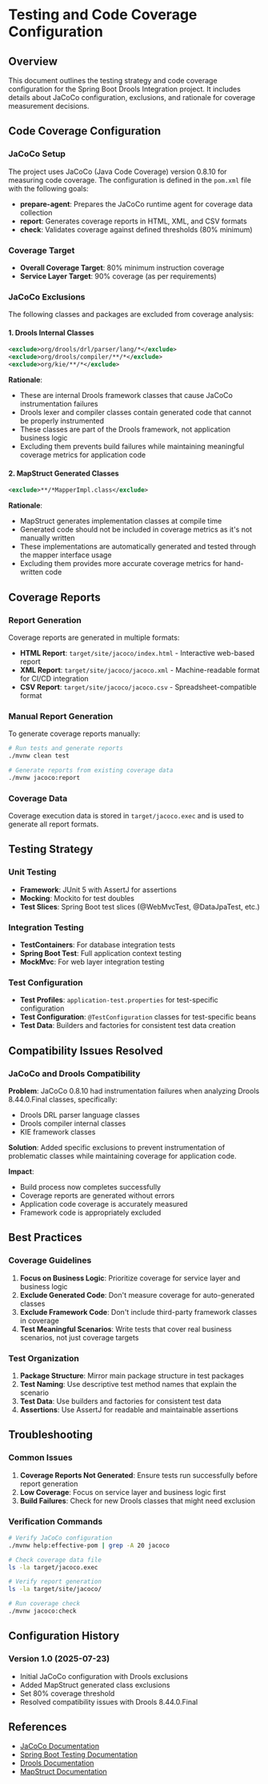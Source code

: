 # Testing and Code Coverage Configuration

## Overview

This document outlines the testing strategy and code coverage configuration for the Spring Boot Drools Integration project. It includes details about JaCoCo configuration, exclusions, and rationale for coverage measurement decisions.

## Code Coverage Configuration

### JaCoCo Setup

The project uses JaCoCo (Java Code Coverage) version 0.8.10 for measuring code coverage. The configuration is defined in the `pom.xml` file with the following goals:

- **prepare-agent**: Prepares the JaCoCo runtime agent for coverage data collection
- **report**: Generates coverage reports in HTML, XML, and CSV formats
- **check**: Validates coverage against defined thresholds (80% minimum)

### Coverage Target

- **Overall Coverage Target**: 80% minimum instruction coverage
- **Service Layer Target**: 90% coverage (as per requirements)

### JaCoCo Exclusions

The following classes and packages are excluded from coverage analysis:

#### 1. Drools Internal Classes

```xml
<exclude>org/drools/drl/parser/lang/*</exclude>
<exclude>org/drools/compiler/**/*</exclude>
<exclude>org/kie/**/*</exclude>
```

**Rationale**: 
- These are internal Drools framework classes that cause JaCoCo instrumentation failures
- Drools lexer and compiler classes contain generated code that cannot be properly instrumented
- These classes are part of the Drools framework, not application business logic
- Excluding them prevents build failures while maintaining meaningful coverage metrics for application code

#### 2. MapStruct Generated Classes

```xml
<exclude>**/*MapperImpl.class</exclude>
```

**Rationale**:
- MapStruct generates implementation classes at compile time
- Generated code should not be included in coverage metrics as it's not manually written
- These implementations are automatically generated and tested through the mapper interface usage
- Excluding them provides more accurate coverage metrics for hand-written code

## Coverage Reports

### Report Generation

Coverage reports are generated in multiple formats:

- **HTML Report**: `target/site/jacoco/index.html` - Interactive web-based report
- **XML Report**: `target/site/jacoco/jacoco.xml` - Machine-readable format for CI/CD integration
- **CSV Report**: `target/site/jacoco/jacoco.csv` - Spreadsheet-compatible format

### Manual Report Generation

To generate coverage reports manually:

```bash
# Run tests and generate reports
./mvnw clean test

# Generate reports from existing coverage data
./mvnw jacoco:report
```

### Coverage Data

Coverage execution data is stored in `target/jacoco.exec` and is used to generate all report formats.

## Testing Strategy

### Unit Testing

- **Framework**: JUnit 5 with AssertJ for assertions
- **Mocking**: Mockito for test doubles
- **Test Slices**: Spring Boot test slices (@WebMvcTest, @DataJpaTest, etc.)

### Integration Testing

- **TestContainers**: For database integration tests
- **Spring Boot Test**: Full application context testing
- **MockMvc**: For web layer integration testing

### Test Configuration

- **Test Profiles**: `application-test.properties` for test-specific configuration
- **Test Configuration**: `@TestConfiguration` classes for test-specific beans
- **Test Data**: Builders and factories for consistent test data creation

## Compatibility Issues Resolved

### JaCoCo and Drools Compatibility

**Problem**: JaCoCo 0.8.10 had instrumentation failures when analyzing Drools 8.44.0.Final classes, specifically:
- Drools DRL parser language classes
- Drools compiler internal classes  
- KIE framework classes

**Solution**: Added specific exclusions to prevent instrumentation of problematic classes while maintaining coverage for application code.

**Impact**: 
- Build process now completes successfully
- Coverage reports are generated without errors
- Application code coverage is accurately measured
- Framework code is appropriately excluded

## Best Practices

### Coverage Guidelines

1. **Focus on Business Logic**: Prioritize coverage for service layer and business logic
2. **Exclude Generated Code**: Don't measure coverage for auto-generated classes
3. **Exclude Framework Code**: Don't include third-party framework classes in coverage
4. **Test Meaningful Scenarios**: Write tests that cover real business scenarios, not just coverage targets

### Test Organization

1. **Package Structure**: Mirror main package structure in test packages
2. **Test Naming**: Use descriptive test method names that explain the scenario
3. **Test Data**: Use builders and factories for consistent test data
4. **Assertions**: Use AssertJ for readable and maintainable assertions

## Troubleshooting

### Common Issues

1. **Coverage Reports Not Generated**: Ensure tests run successfully before report generation
2. **Low Coverage**: Focus on service layer and business logic first
3. **Build Failures**: Check for new Drools classes that might need exclusion

### Verification Commands

```bash
# Verify JaCoCo configuration
./mvnw help:effective-pom | grep -A 20 jacoco

# Check coverage data file
ls -la target/jacoco.exec

# Verify report generation
ls -la target/site/jacoco/

# Run coverage check
./mvnw jacoco:check
```

## Configuration History

### Version 1.0 (2025-07-23)
- Initial JaCoCo configuration with Drools exclusions
- Added MapStruct generated class exclusions
- Set 80% coverage threshold
- Resolved compatibility issues with Drools 8.44.0.Final

## References

- [JaCoCo Documentation](https://www.jacoco.org/jacoco/trunk/doc/)
- [Spring Boot Testing Documentation](https://docs.spring.io/spring-boot/docs/current/reference/html/spring-boot-features.html#boot-features-testing)
- [Drools Documentation](https://docs.drools.org/)
- [MapStruct Documentation](https://mapstruct.org/)
